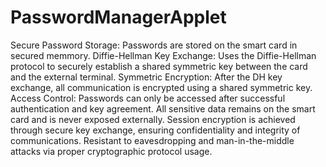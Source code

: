 # PasswordManagerApplet

Secure Password Storage: Passwords are stored on the smart card in secured memmory.
Diffie-Hellman Key Exchange: Uses the Diffie-Hellman protocol to securely establish a shared symmetric key between the card and the external terminal.
Symmetric Encryption: After the DH key exchange, all communication is encrypted using a shared symmetric key.
Access Control: Passwords can only be accessed after successful authentication and key agreement.
All sensitive data remains on the smart card and is never exposed externally.
Session encryption is achieved through secure key exchange, ensuring confidentiality and integrity of communications.
Resistant to eavesdropping and man-in-the-middle attacks via proper cryptographic protocol usage.
